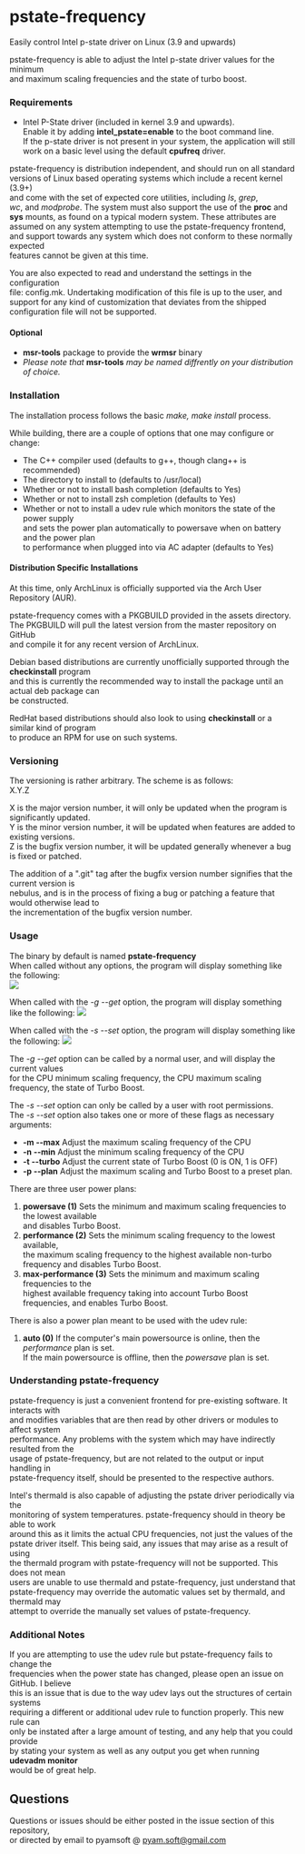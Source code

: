 # pstate-frequency

Easily control Intel p-state driver on Linux (3.9 and upwards)

pstate-frequency is able to adjust the Intel p-state driver values for the minimum  
and maximum scaling frequencies and the state of turbo boost.


### Requirements

+ Intel P-State driver (included in kernel 3.9 and upwards).  
Enable it by adding **intel_pstate=enable** to the boot command line.  
If the p-state driver is not present in your system, the application will still  
work on a basic level using the default **cpufreq** driver.

pstate-frequency is distribution independent, and should run on all standard  
versions of Linux based operating systems which include a recent kernel (3.9+)  
and come with the set of expected core utilities, including *ls*, *grep*,  
*wc*, and *modprobe*. The system must also support the use of the **proc** and  
**sys** mounts, as found on a typical modern system. These attributes are  
assumed on any system attempting to use the pstate-frequency frontend, and 
support towards any system which does not conform to these normally expected  
features cannot be given at this time.

You are also expected to read and understand the settings in the configuration  
file: config.mk. Undertaking modification of this file is up to the user, and  
support for any kind of customization that deviates from the shipped  
configuration file will not be supported.


#### Optional

+ **msr-tools** package to provide the **wrmsr** binary
+ *Please note that*
**msr-tools**
*may be named diffrently on your distribution of choice.*


### Installation

The installation process follows the basic *make, make install* process.  

While building, there are a couple of options that one may configure or change:  
+ The C++ compiler used (defaults to g++, though clang++ is recommended)  
+ The directory to install to (defaults to /usr/local)  
+ Whether or not to install bash completion (defaults to Yes)
+ Whether or not to install zsh completion (defaults to Yes)
+ Whether or not to install a udev rule which monitors the state of the power supply  
and sets the power plan automatically to powersave when on battery and the power plan  
to performance when plugged into via AC adapter (defaults to Yes)


#### Distribution Specific Installations

At this time, only ArchLinux is officially supported via the Arch User Repository (AUR).

pstate-frequency comes with a PKGBUILD provided in the assets directory.  
The PKGBUILD will pull the latest version from the master repository on GitHub  
and compile it for any recent version of ArchLinux.  

Debian based distributions are currently unofficially supported through the **checkinstall** program  
and this is currently the recommended way to install the package until an actual deb package can  
be constructed.

RedHat based distributions should also look to using **checkinstall** or a similar kind of program  
to produce an RPM for use on such systems.


### Versioning

The versioning is rather arbitrary. The scheme is as follows:  
	X.Y.Z

X is the major version number, it will only be updated when the program is significantly updated.  
Y is the minor version number, it will be updated when features are added to existing versions.  
Z is the bugfix version number, it will be updated generally whenever a bug is fixed or patched.

The addition of a ".git" tag after the bugfix version number signifies that the current version is  
nebulus, and is in the process of fixing a bug or patching a feature that would otherwise lead to  
the incrementation of the bugfix version number.

### Usage

The binary by default is named **pstate-frequency**  
When called without any options, the program will display something like the following:  
![](https://raw.githubusercontent.com/pyamsoft/pstate-frequency/master/assets/img/pstate-frequency_example_run.png)

When called with the *-g --get* option, the program will display something like the following:
![](https://raw.githubusercontent.com/pyamsoft/pstate-frequency/master/assets/img/pstate-frequency_example_get.png)

When called with the *-s --set* option, the program will display something like the following:
![](https://raw.githubusercontent.com/pyamsoft/pstate-frequency/master/assets/img/pstate-frequency_example_set.png)

The *-g --get* option can be called by a normal user, and will display the current values  
for the CPU  minimum scaling frequency, the CPU maximum scaling frequency, the state of Turbo Boost.

The *-s --set* option can only be called by a user with root permissions.  
The *-s --set* option also takes one or more of these flags as necessary arguments:  
+ **-m --max** Adjust the maximum scaling frequency of the CPU
+ **-n --min** Adjust the minimum scaling frequency of the CPU
+ **-t --turbo** Adjust the current state of Turbo Boost (0 is ON, 1 is OFF)
+ **-p --plan** Adjust the maximum scaling and Turbo Boost to a preset plan.

There are three user power plans:  
1. **powersave (1)** Sets the minimum and maximum scaling frequencies to the lowest available  
and disables Turbo Boost.  
2. **performance (2)** Sets the minimum scaling frequency to the lowest available,  
the maximum scaling frequency to the highest available non-turbo frequency and disables Turbo Boost.  
3. **max-performance (3)** Sets the minimum and maximum scaling frequencies to the  
highest available frequency taking into account Turbo Boost frequencies, and enables Turbo Boost.  

There is also a power plan meant to be used with the udev rule:  
1. **auto (0)** If the computer's main powersource is online, then the *performance* plan is set.  
If the main powersource is offline, then the *powersave* plan is set.  


### Understanding pstate-frequency

pstate-frequency is just a convenient frontend for pre-existing software. It interacts with  
and modifies variables that are then read by other drivers or modules to affect system  
performance. Any problems with the system which may have indirectly resulted from the  
usage of pstate-frequency, but are not related to the output or input handling in  
pstate-frequency itself, should be presented to the respective authors.

Intel's thermald is also capable of adjusting the pstate driver periodically via the  
monitoring of system temperatures. pstate-frequency should in theory be able to work  
around this as it limits the actual CPU frequencies, not just the values of the  
pstate driver itself. This being said, any issues that may arise as a result of using  
the thermald program with pstate-frequency will not be supported. This does not mean  
users are unable to use thermald and pstate-frequency, just understand that  
pstate-frequency may override the automatic values set by thermald, and thermald may  
attempt to override the manually set values of pstate-frequency.


### Additional Notes

If you are attempting to use the udev rule but pstate-frequency fails to change the  
frequencies when the power state has changed, please open an issue on GitHub. I believe  
this is an issue that is due to the way udev lays out the structures of certain systems  
requiring a different or additional udev rule to function properly. This new rule can  
only be instated after a large amount of testing, and any help that you could provide  
by stating your system as well as any output you get when running **udevadm monitor**  
would be of great help.


## Questions

Questions or issues should be either posted in the issue section of this repository,  
or directed by email to pyamsoft @ pyam.soft@gmail.com
